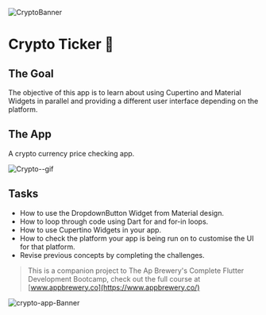 ![CryptoBanner](https://user-images.githubusercontent.com/77491173/105339374-e520d900-5bdc-11eb-98a2-3a64be074977.jpg)






# Crypto Ticker 🤑

## The Goal

The objective of this app is to learn about using Cupertino and Material Widgets in parallel and providing a different user interface depending on the platform.


## The App

A crypto currency price checking app.

![Crypto--gif](https://user-images.githubusercontent.com/77491173/105340630-6a58bd80-5bde-11eb-9bc1-8defc4636bab.gif)




## Tasks

- How to use the DropdownButton Widget from Material design.
- How to loop through code using Dart for and for-in loops.
- How to use Cupertino Widgets in your app.
- How to check the platform your app is being run on to customise the UI for that platform.
- Revise previous concepts by completing the challenges.


>This is a companion project to The Ap Brewery's Complete Flutter Development Bootcamp, check out the full course at [www.appbrewery.co](https://www.appbrewery.co/)

![crypto-app-Banner](https://user-images.githubusercontent.com/77491173/105339518-0c77a600-5bdd-11eb-9729-18a915fa4b82.jpg)

